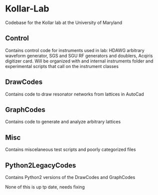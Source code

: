 # Kollar-Lab

Codebase for the Kollar lab at the University of Maryland

## Control
Contains control code for instruments used in lab: HDAWG arbitrary waveform generator, SGS and SGU RF generators and doublers, Acqiris digitizer card.
Will be organized with and internal instruments folder and experimental scripts that call on the instrument classes

## DrawCodes
Contains code to draw resonator networks from lattices in AutoCad

## GraphCodes
Contains code to generate and analyze arbitrary lattices

## Misc
Contains miscelaneous test scripts and poorly categorized files

## Python2LegacyCodes
Contains Python2 versions of the DrawCodes and GraphCodes 


None of this is up tp date, needs fixing


